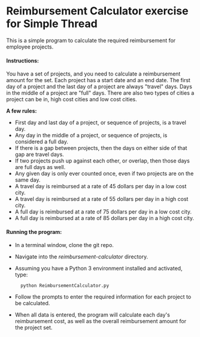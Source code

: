 # Reimbursement Calculator exercise for Simple Thread
This is a simple program to calculate the required reimbursement for employee projects.

#### **Instructions:**

You have a set of projects, and you need to calculate a reimbursement amount for the set. Each project has a start date and an end date. The first day of a project and the last day of a project are always "travel" days. Days in the middle of a project are "full" days. There are also two types of cities a project can be in, high cost cities and low cost cities.

**A few rules:**

* First day and last day of a project, or sequence of projects, is a travel day.
* Any day in the middle of a project, or sequence of projects, is considered a full day.
* If there is a gap between projects, then the days on either side of that gap are travel days.
* If two projects push up against each other, or overlap, then those days are full days as well.
* Any given day is only ever counted once, even if two projects are on the same day.
* A travel day is reimbursed at a rate of 45 dollars per day in a low cost city.
* A travel day is reimbursed at a rate of 55 dollars per day in a high cost city.
* A full day is reimbursed at a rate of 75 dollars per day in a low cost city.
* A full day is reimbursed at a rate of 85 dollars per day in a high cost city.

#### **Running the program:**

* In a terminal window, clone the git repo.
* Navigate into the _reimbursement-calculator_ directory.
* Assuming you have a Python 3 environment installed and activated, type:

        python ReimbursementCalculator.py

* Follow the prompts to enter the required information for each project to be calculated.
* When all data is entered, the program will calculate each day's reimbursement cost, as well as the overall reimbursement amount for the project set.